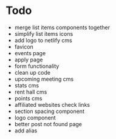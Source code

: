 # Todo

- merge list items components together
- simplify list items icons
- add logo to netlify cms
- favicon
- events page
- apply page
- form functionality
- clean up code
- upcoming meeting cms
- stats cms
- rent hall cms
- points cms
- affiliated websites check links
- section spacing component
- logo component
- better post not found page
- add alias
